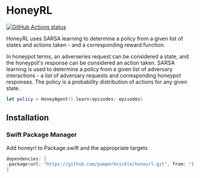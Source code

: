 # HoneyRL

<p align="left">
  <a href="https://github.com/pumperknickle/honeyrl/actions?query=workflow%3ABuild"><img alt="GitHub Actions status" src="https://github.com/pumperknickle/honeyrl/workflows/Build/badge.svg"></a>
</p>

HoneyRL uses SARSA learning to determine a policy from a given list of states and actions taken - and a corresponding reward function.

In honeypot terms, an adverseries request can be considered a state, and the honeypot's response can be considered an action taken. SARSA learning is used to determine a policy from a given list of adversary interactions - a list of adversary requests and corresponding honeypot responses. The policy is a probability distribution of actions for any given state.

```swift
let policy = HoneyAgent().learn(episodes: episodes)
```

## Installation
### Swift Package Manager

Add honeyrl to Package.swift and the appropriate targets
```swift
dependencies: [
.package(url: "https://github.com/pumperknickle/honeyrl.git", from: "1.0.0")
]
```

